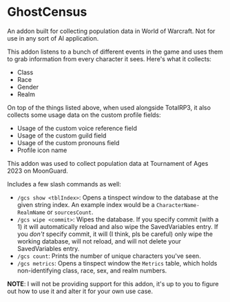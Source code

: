 # GhostCensus
An addon built for collecting population data in World of Warcraft. Not for use in any sort of AI application.

This addon listens to a bunch of different events in the game and uses them to grab information from every character it sees.
Here's what it collects:
- Class
- Race
- Gender
- Realm

On top of the things listed above, when used alongside TotalRP3, it also collects some usage data on the custom profile fields:
- Usage of the custom voice reference field
- Usage of the custom guild field
- Usage of the custom pronouns field
- Profile icon name

This addon was used to collect population data at Tournament of Ages 2023 on MoonGuard.

Includes a few slash commands as well:
- `/gcs show <tblIndex>`: Opens a tinspect window to the database at the given string index. An example index would be a `CharacterName-RealmName` or `sourcesCount`.
- `/gcs wipe <commit>`: Wipes the database. If you specify commit (with a 1) it will automatically reload and also wipe the SavedVariables entry. If you *don't* specify commit, it will (I think, pls be careful) only wipe the working database, will not reload, and will not delete your SavedVariables entry.
- `/gcs count`: Prints the number of unique characters you've seen.
- `/gcs metrics`: Opens a tinspect window the `Metrics` table, which holds non-identifying class, race, sex, and realm numbers.

**NOTE**: I will not be providing support for this addon, it's up to you to figure out how to use it and alter it for your own use case.
